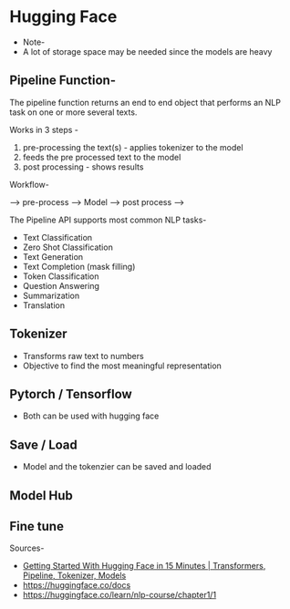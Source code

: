 # Hugging Face

- Note- 
- A lot of storage space may be needed since the models are heavy 

## Pipeline Function-

The pipeline function returns an end to end object that performs an NLP task on one or more several texts.

Works in 3 steps -
1) pre-processing the text(s) -  applies tokenizer to the model
2) feeds the pre processed text to the model 
3) post processing - shows results

Workflow-

--> pre-process --> Model --> post process -->

The Pipeline API supports most common NLP tasks-
- Text Classification
- Zero Shot Classification
- Text Generation
- Text Completion (mask filling)
- Token Classification
- Question Answering
- Summarization
- Translation

## Tokenizer

- Transforms raw text to numbers
- Objective to find the most meaningful representation

## Pytorch / Tensorflow

- Both can be used with hugging face

## Save / Load

- Model and the tokenzier can be saved and loaded

## Model Hub

## Fine tune

Sources-
- [Getting Started With Hugging Face in 15 Minutes | Transformers, Pipeline, Tokenizer, Models](https://youtu.be/QEaBAZQCtwE)
- https://huggingface.co/docs
- https://huggingface.co/learn/nlp-course/chapter1/1